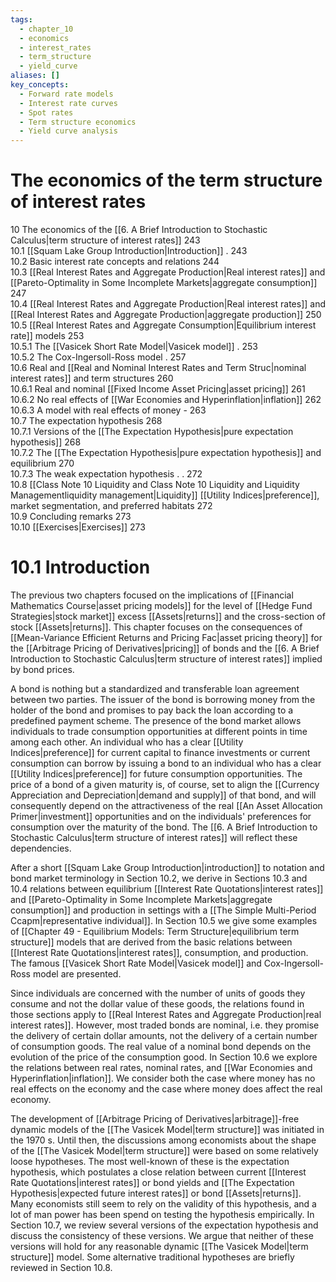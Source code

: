 ```yaml
---
tags:
  - chapter_10
  - economics
  - interest_rates
  - term_structure
  - yield_curve
aliases: []
key_concepts:
  - Forward rate models
  - Interest rate curves
  - Spot rates
  - Term structure economics
  - Yield curve analysis
---
```




# The economics of the term structure of interest rates  
10 The economics of the [[6. A Brief Introduction to Stochastic Calculus|term structure of interest rates]] 243  
10.1 [[Squam Lake Group Introduction|Introduction]] . 243   
10.2 Basic interest rate concepts and relations 244   
10.3 [[Real Interest Rates and Aggregate Production|Real interest rates]] and [[Pareto-Optimality in Some Incomplete Markets|aggregate consumption]] 247   
10.4 [[Real Interest Rates and Aggregate Production|Real interest rates]] and [[Real Interest Rates and Aggregate Production|aggregate production]] 250   
10.5 [[Real Interest Rates and Aggregate Consumption|Equilibrium interest rate]] models 253   
10.5.1 The [[Vasicek Short Rate Model|Vasicek model]] . 253   
10.5.2 The Cox-Ingersoll-Ross model . 257   
10.6 Real and [[Real and Nominal Interest Rates and Term Struc|nominal interest rates]] and term structures 260   
10.6.1 Real and nominal [[Fixed Income Asset Pricing|asset pricing]] 261   
10.6.2 No real effects of [[War Economies and Hyperinflation|inflation]] 262   
10.6.3 A model with real effects of money - 263   
10.7 The expectation hypothesis 268   
10.7.1 Versions of the [[The Expectation Hypothesis|pure expectation hypothesis]] 268   
10.7.2 The [[The Expectation Hypothesis|pure expectation hypothesis]] and equilibrium 270   
10.7.3 The weak expectation hypothesis . . 272   
10.8 [[Class Note 10 Liquidity and Class Note 10 Liquidity and Liquidity Managementliquidity management|Liquidity]] [[Utility Indices|preference]], market segmentation, and preferred habitats 272   
10.9 Concluding remarks 273   
10.10 [[Exercises|Exercises]] 273  

# 10.1 Introduction  

The previous two chapters focused on the implications of [[Financial Mathematics Course|asset pricing models]] for the level of [[Hedge Fund Strategies|stock market]] excess [[Assets|returns]] and the cross-section of stock [[Assets|returns]]. This chapter focuses on the consequences of [[Mean-Variance Efficient Returns and Pricing Fac|asset pricing theory]] for the [[Arbitrage Pricing of Derivatives|pricing]] of bonds and the [[6. A Brief Introduction to Stochastic Calculus|term structure of interest rates]] implied by bond prices.  

A bond is nothing but a standardized and transferable loan agreement between two parties. The issuer of the bond is borrowing money from the holder of the bond and promises to pay back the loan according to a predefined payment scheme. The presence of the bond market allows individuals to trade consumption opportunities at different points in time among each other. An individual who has a clear [[Utility Indices|preference]] for current capital to finance investments or current consumption can borrow by issuing a bond to an individual who has a clear [[Utility Indices|preference]] for future consumption opportunities. The price of a bond of a given maturity is, of course, set to align the [[Currency Appreciation and Depreciation|demand and supply]] of that bond, and will consequently depend on the attractiveness of the real [[An Asset Allocation Primer|investment]] opportunities and on the individuals' preferences for consumption over the maturity of the bond. The [[6. A Brief Introduction to Stochastic Calculus|term structure of interest rates]] will reflect these dependencies.  

After a short [[Squam Lake Group Introduction|introduction]] to notation and bond market terminology in Section 10.2, we derive in Sections 10.3 and 10.4 relations between equilibrium [[Interest Rate Quotations|interest rates]] and [[Pareto-Optimality in Some Incomplete Markets|aggregate consumption]] and production in settings with a [[The Simple Multi-Period Ccapm|representative individual]]. In Section 10.5 we give some examples of [[Chapter 49 - Equilibrium Models: Term Structure|equilibrium term structure]] models that are derived from the basic relations between [[Interest Rate Quotations|interest rates]], consumption, and production. The famous [[Vasicek Short Rate Model|Vasicek model]] and Cox-Ingersoll-Ross model are presented.  

Since individuals are concerned with the number of units of goods they consume and not the dollar value of these goods, the relations found in those sections apply to [[Real Interest Rates and Aggregate Production|real interest rates]]. However, most traded bonds are nominal, i.e. they promise the delivery of certain dollar amounts, not the delivery of a certain number of consumption goods. The real value of a nominal bond depends on the evolution of the price of the consumption good. In Section 10.6 we explore the relations between real rates, nominal rates, and [[War Economies and Hyperinflation|inflation]]. We consider both the case where money has no real effects on the economy and the case where money does affect the real economy.  

The development of [[Arbitrage Pricing of Derivatives|arbitrage]]-free dynamic models of the [[The Vasicek Model|term structure]] was initiated in the 1970 s. Until then, the discussions among economists about the shape of the [[The Vasicek Model|term structure]] were based on some relatively loose hypotheses. The most well-known of these is the expectation hypothesis, which postulates a close relation between current [[Interest Rate Quotations|interest rates]] or bond yields and [[The Expectation Hypothesis|expected future interest rates]] or bond [[Assets|returns]]. Many economists still seem to rely on the validity of this hypothesis, and a lot of man power has been spend on testing the hypothesis empirically. In Section 10.7, we review several versions of the expectation hypothesis and discuss the consistency of these versions. We argue that neither of these versions will hold for any reasonable dynamic [[The Vasicek Model|term structure]] model. Some alternative traditional hypotheses are briefly reviewed in Section 10.8.  